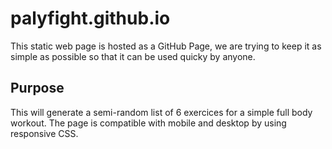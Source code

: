 # palyfight.github.io

This static web page is hosted as a GitHub Page, we are trying to keep it as simple as possible so that it can be used quicky by anyone. 

## Purpose
This will generate a semi-random list of 6 exercices for a simple full body workout. The page is compatible with mobile and desktop by using responsive CSS. 
